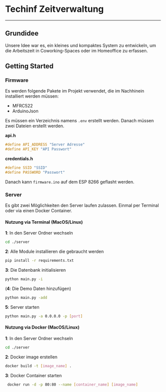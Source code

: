 # Techinf Zeitverwaltung

---

## Grundidee

Unsere Idee war es, ein kleines und kompaktes System zu entwickeln, um die Arbeitszeit in Coworking-Spaces oder im Homeoffice zu erfassen.

## Getting Started

### Firmware

Es werden folgende Pakete im Projekt verwendet, die im Nachhinein installiert werden müssen:

- MFRC522
- ArduinoJson

Es müssen ein Verzeichnis namens `.env` erstellt werden. Danach müssen zwei Dateien erstellt werden.

**api.h**

```h
#define API_ADDRESS "Server Adresse"
#define API_KEY "API Passwort"
```

**credentials.h**

```h
#define SSID "SSID"
#define PASSWORD "Passwort"
```

Danach kann `firmware.ino` auf dem ESP 8266 geflasht werden.

### Server

Es gibt zwei Möglichkeiten den Server laufen zulassen. Einmal per Terminal oder via einen Docker Container.

#### Nutzung via Terminal (MacOS/Linux)

**1**: In den Server Ordner wechseln

```bash
cd ./server
```

**2**: Alle Module installieren die gebraucht werden

```bash
pip install -r requirements.txt
```

**3**: Die Datenbank initialisieren

```bash
python main.py -i
```

(**4**: Die Demo Daten hinzufügen)

```bash
python main.py -add
```

**5**: Server starten

```bash
python main.py -a 0.0.0.0 -p [port]
```

#### Nutzung via Docker (MacOS/Linux)

**1**: In den Server Ordner wechseln

```bash
cd ./server
```

**2**: Docker image erstellen

```bash
docker build -t [image_name] .
```

**3**: Docker Container starten

```bash
 docker run -d -p 80:80 --name [container_name] [image_name]
```
